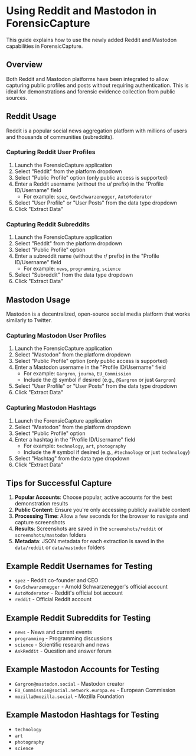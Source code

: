 # Using Reddit and Mastodon in ForensicCapture

This guide explains how to use the newly added Reddit and Mastodon capabilities in ForensicCapture.

## Overview

Both Reddit and Mastodon platforms have been integrated to allow capturing public profiles and posts without requiring authentication. This is ideal for demonstrations and forensic evidence collection from public sources.

## Reddit Usage

Reddit is a popular social news aggregation platform with millions of users and thousands of communities (subreddits).

### Capturing Reddit User Profiles

1. Launch the ForensicCapture application
2. Select "Reddit" from the platform dropdown
3. Select "Public Profile" option (only public access is supported)
4. Enter a Reddit username (without the u/ prefix) in the "Profile ID/Username" field
   - For example: `spez`, `GovSchwarzenegger`, `AutoModerator`
5. Select "User Profile" or "User Posts" from the data type dropdown
6. Click "Extract Data"

### Capturing Reddit Subreddits

1. Launch the ForensicCapture application
2. Select "Reddit" from the platform dropdown
3. Select "Public Profile" option
4. Enter a subreddit name (without the r/ prefix) in the "Profile ID/Username" field
   - For example: `news`, `programming`, `science`
5. Select "Subreddit" from the data type dropdown
6. Click "Extract Data"

## Mastodon Usage

Mastodon is a decentralized, open-source social media platform that works similarly to Twitter.

### Capturing Mastodon User Profiles

1. Launch the ForensicCapture application
2. Select "Mastodon" from the platform dropdown
3. Select "Public Profile" option (only public access is supported)
4. Enter a Mastodon username in the "Profile ID/Username" field
   - For example: `Gargron`, `journa`, `EU_Commission`
   - Include the @ symbol if desired (e.g., `@Gargron` or just `Gargron`)
5. Select "User Profile" or "User Posts" from the data type dropdown
6. Click "Extract Data"

### Capturing Mastodon Hashtags

1. Launch the ForensicCapture application
2. Select "Mastodon" from the platform dropdown
3. Select "Public Profile" option
4. Enter a hashtag in the "Profile ID/Username" field
   - For example: `technology`, `art`, `photography`
   - Include the # symbol if desired (e.g., `#technology` or just `technology`)
5. Select "Hashtag" from the data type dropdown
6. Click "Extract Data"

## Tips for Successful Capture

1. **Popular Accounts**: Choose popular, active accounts for the best demonstration results
2. **Public Content**: Ensure you're only accessing publicly available content
3. **Processing Time**: Allow a few seconds for the browser to navigate and capture screenshots
4. **Results**: Screenshots are saved in the `screenshots/reddit` or `screenshots/mastodon` folders
5. **Metadata**: JSON metadata for each extraction is saved in the `data/reddit` or `data/mastodon` folders

## Example Reddit Usernames for Testing

- `spez` - Reddit co-founder and CEO
- `GovSchwarzenegger` - Arnold Schwarzenegger's official account
- `AutoModerator` - Reddit's official bot account
- `reddit` - Official Reddit account

## Example Reddit Subreddits for Testing

- `news` - News and current events
- `programming` - Programming discussions
- `science` - Scientific research and news
- `AskReddit` - Question and answer forum

## Example Mastodon Accounts for Testing

- `Gargron@mastodon.social` - Mastodon creator
- `EU_Commission@social.network.europa.eu` - European Commission
- `mozilla@mozilla.social` - Mozilla Foundation

## Example Mastodon Hashtags for Testing

- `technology`
- `art`
- `photography`
- `science`
